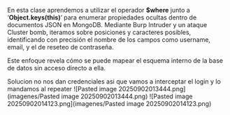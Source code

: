 En esta clase aprendemos a utilizar el operador **$where** junto a ‘**Object.keys(this)**‘ para enumerar propiedades ocultas dentro de documentos JSON en MongoDB. Mediante Burp Intruder y un ataque Cluster bomb, iteramos sobre posiciones y caracteres posibles, identificando con precisión el nombre de los campos como username, email, y el de reseteo de contraseña.

Este enfoque revela cómo se puede mapear el esquema interno de la base de datos sin acceso directo a ella.

Solucion
no nos dan credenciales asi que vamos a interceptar el login y lo mandamos al repeater
![Pasted image 20250902013444.png](imagenes/Pasted image 20250902013444.png)
![Pasted image 20250902014123.png](imagenes/Pasted image 20250902014123.png)
